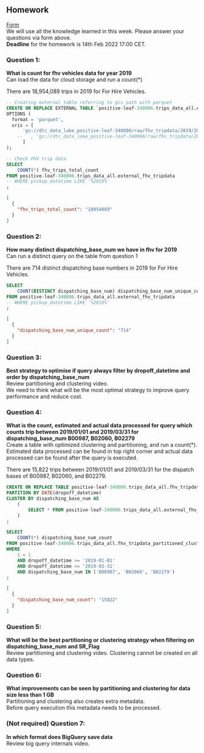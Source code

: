 ## Homework
[Form](https://forms.gle/ytzVYUh2RptgkvF79)  
We will use all the knowledge learned in this week. Please answer your questions via form above.  
**Deadline** for the homework is 14th Feb 2022 17:00 CET.

### Question 1: 
**What is count for fhv vehicles data for year 2019**  
Can load the data for cloud storage and run a count(*)

There are 18,954,089 trips in 2019 for For Hire Vehicles.

```sql
-- Creating external table referring to gcs path with parquet
CREATE OR REPLACE EXTERNAL TABLE `positive-leaf-340006.trips_data_all.external_fhv_tripdata`
OPTIONS (
  format = 'parquet',
  uris = [
      'gs://dtc_data_lake_positive-leaf-340006/raw/fhv_tripdata/2019/2019-*.parquet'
    --   , 'gs://dtc_data_lake_positive-leaf-340006/raw/fhv_tripdata/2020/2020-*.parquet'
      ]
);
```

```sql
-- Check FHV trip data
SELECT 
    COUNT(*) fhv_trips_total_count 
FROM positive-leaf-340006.trips_data_all.external_fhv_tripdata 
-- WHERE pickup_datetime LIKE '%2019%'
;
```

```json
[
  {
    "fhv_trips_total_count": "18954089"
  }
]
```

### Question 2: 
**How many distinct dispatching_base_num we have in fhv for 2019**  
Can run a distinct query on the table from question 1

There are 714 distinct dispatching base numbers in 2019 for For Hire Vehicles.

```sql
SELECT 
    COUNT(DISTINCT dispatching_base_num) dispatching_base_num_unique_count 
FROM positive-leaf-340006.trips_data_all.external_fhv_tripdata 
-- WHERE pickup_datetime LIKE '%2019%'
;
```

```json
[
  {
    "dispatching_base_num_unique_count": "714"
  }
]
```

### Question 3: 
**Best strategy to optimise if query always filter by dropoff_datetime and order by dispatching_base_num**  
Review partitioning and clustering video.   
We need to think what will be the most optimal strategy to improve query performance and reduce cost.

### Question 4: 
**What is the count, estimated and actual data processed for query which counts trip between 2019/01/01 and 2019/03/31 for dispatching_base_num B00987, B02060, B02279**  
Create a table with optimized clustering and partitioning, and run a count(*). Estimated data processed can be found in top right corner and actual data processed can be found after the query is executed.

There are 15,822 trips between 2019/01/01 and 2019/03/31 for the dispatch bases of B00987, B02060, and B02279.

```sql
CREATE OR REPLACE TABLE positive-leaf-340006.trips_data_all.fhv_tripdata_partitioned_clustered
PARTITION BY DATE(dropoff_datetime)
CLUSTER BY dispatching_base_num AS
    (
        SELECT * FROM positive-leaf-340006.trips_data_all.external_fhv_tripdata
    )
;
```

```sql
SELECT 
    COUNT(*) dispatching_base_num_count 
FROM positive-leaf-340006.trips_data_all.fhv_tripdata_partitioned_clustered
WHERE 
    1 = 1
    AND dropoff_datetime >= '2019-01-01' 
    AND dropoff_datetime <= '2019-03-31' 
    AND dispatching_base_num IN ('B00987', 'B02060', 'B02279')
;
```

```json
[
  {
    "dispatching_base_num_count": "15822"
  }
]
```

### Question 5: 
**What will be the best partitioning or clustering strategy when filtering on dispatching_base_num and SR_Flag**  
Review partitioning and clustering video. 
Clustering cannot be created on all data types.

### Question 6: 
**What improvements can be seen by partitioning and clustering for data size less than 1 GB**  
Partitioning and clustering also creates extra metadata.  
Before query execution this metadata needs to be processed.

### (Not required) Question 7: 
**In which format does BigQuery save data**  
Review big query internals video.
